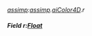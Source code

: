 _[assimp](../../modules/assimp/assimp-module.md):[assimp](../../modules/assimp/assimp-module.md).[aiColor4D](../../modules/assimp/assimp-aicolor4d.md).r_
##### Field r:[Float](../../modules/wonkey/wonkey-types-float.md)

